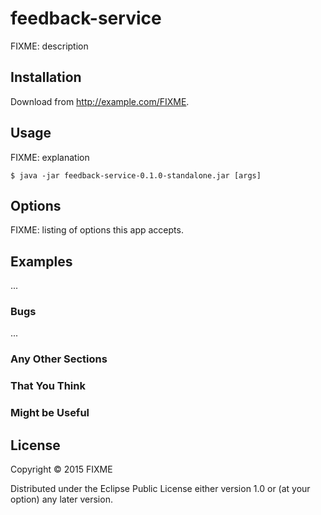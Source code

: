 # feedback-service

FIXME: description

## Installation

Download from http://example.com/FIXME.

## Usage

FIXME: explanation

    $ java -jar feedback-service-0.1.0-standalone.jar [args]

## Options

FIXME: listing of options this app accepts.

## Examples

...

### Bugs

...

### Any Other Sections
### That You Think
### Might be Useful

## License

Copyright © 2015 FIXME

Distributed under the Eclipse Public License either version 1.0 or (at
your option) any later version.

